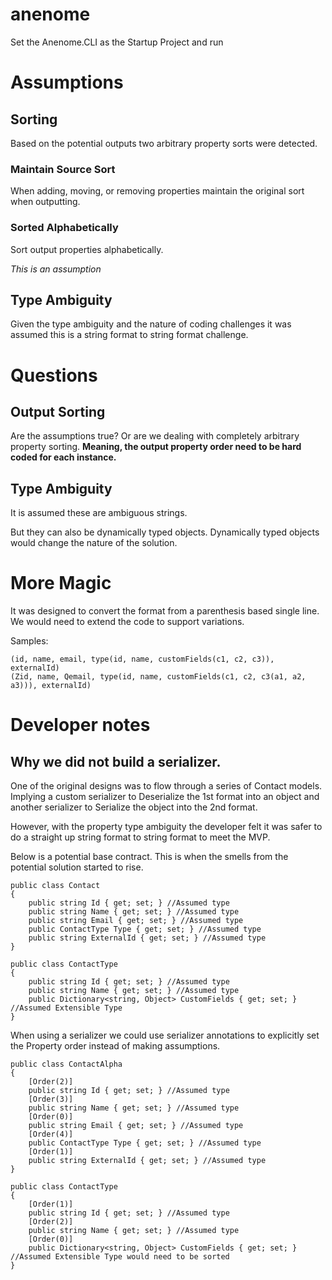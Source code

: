 # anenome
Set the Anenome.CLI as the Startup Project and run

# Assumptions
## Sorting
Based on the potential outputs two arbitrary property sorts were detected.
### Maintain Source Sort
When adding, moving, or removing properties maintain the original sort when outputting.

### Sorted Alphabetically
Sort output properties alphabetically.

*This is an assumption*

## Type Ambiguity
Given the type ambiguity and the nature of coding challenges it was assumed this is a string format to string format challenge.

# Questions
## Output Sorting
Are the assumptions true? Or are we dealing with completely arbitrary property sorting.
__Meaning, the output property order need to be hard coded for each instance.__
## Type Ambiguity
It is assumed these are ambiguous strings. 

But they can also be dynamically typed objects. Dynamically typed objects would change the nature of the solution.


# More Magic
It was designed to convert the format from a parenthesis based single line. We would need to extend the code to support variations.

Samples:

```
(id, name, email, type(id, name, customFields(c1, c2, c3)), externalId)
(Zid, name, Qemail, type(id, name, customFields(c1, c2, c3(a1, a2, a3))), externalId)
```

# Developer notes
## Why we did not build a serializer.
One of the original designs was to flow through a series of Contact models. Implying a custom serializer to Deserialize the 1st format into an object and another serializer to Serialize the object into the 2nd format.

However, with the property type ambiguity the developer felt it was safer to do a straight up string format to string format to meet the MVP.

Below is a potential base contract. This is when the smells from the potential solution started to rise.
```CSharp
public class Contact
{
    public string Id { get; set; } //Assumed type
    public string Name { get; set; } //Assumed type
    public string Email { get; set; } //Assumed type
    public ContactType Type { get; set; } //Assumed type
    public string ExternalId { get; set; } //Assumed type
}

public class ContactType
{
    public string Id { get; set; } //Assumed type
    public string Name { get; set; } //Assumed type 
    public Dictionary<string, Object> CustomFields { get; set; } //Assumed Extensible Type
}
```

When using a serializer we could use serializer annotations to explicitly set the Property order
instead of making assumptions.
```CSharp
public class ContactAlpha
{
    [Order(2)]
    public string Id { get; set; } //Assumed type
    [Order(3)]
    public string Name { get; set; } //Assumed type
    [Order(0)]
    public string Email { get; set; } //Assumed type
    [Order(4)]
    public ContactType Type { get; set; } //Assumed type
    [Order(1)]
    public string ExternalId { get; set; } //Assumed type
}

public class ContactType
{
    [Order(1)]
    public string Id { get; set; } //Assumed type
    [Order(2)]
    public string Name { get; set; } //Assumed type 
    [Order(0)]
    public Dictionary<string, Object> CustomFields { get; set; } //Assumed Extensible Type would need to be sorted
}
```